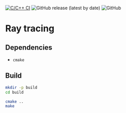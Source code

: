 [![C/C++ CI](https://github.com/otreblan/ray-tracing/workflows/C/C++%20CI/badge.svg)](https://github.com/otreblan/ray-tracing/actions?query=workflow%3A%22C%2FC%2B%2B+CI%22)
![GitHub release (latest by date)](https://img.shields.io/github/v/release/otreblan/ray-tracing?logo=github)
![GitHub](https://img.shields.io/github/license/otreblan/ray-tracing?logo=gnu)

# Ray tracing

## Dependencies

* `cmake`

## Build
``` bash
mkdir -p build
cd build

cmake ..
make
```
